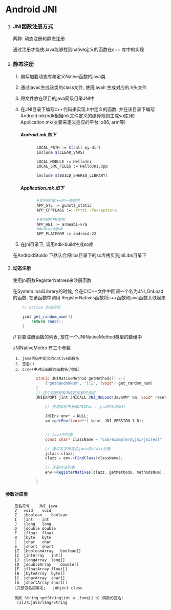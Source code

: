 # Android JNI

1. ### JNI函数注册方式
	两种: 动态注册和静态注册

	通过注册才能使Java能够找到native定义的函数在c++ 库中的实现

2. ### 静态注册
	1. 编写加载动态库和定义Native函数的java类
	2. 通过javac生成该类的class文件,
	   使用javah 生成对应的.h头文件

	3. 将文件放在项目的java同级目录JNI中
	4. 在JNI目录下编写c++代码来实现.h中定义的函数, 并在该目录下编写Android.mk(ndk根据mk文件定义的编译规则生成so库)和Application.mk(主要来定义适应的平台, x86, arm等)

		##### Android.mk 如下

		```bash
			   LOCAL_PATH := $(call my-dir)
			   include $(CLEAR_VARS)

			   LOCAL_MODULE := HelloJni
			   LOCAL_SRC_FILES := HelloJni.cpp

			   include $(BUILD_SHARED_LIBRARY)
		```
		##### Application.mk 如下
		```bash
			   #支持标准C++的一些特性
			   APP_STL := gunstl_static
			   APP_CPPFLAGS := -frtti -fexceptions

			   #支持的CPU架构
			   APP_ABI := armeabi-v7a
			   #Android版本
			   APP_PLATFORM := android-22
		```

	5. 在jni目录下, 调用ndk-build生成so库

	在AndroidStuido 下默认会将libs目录下的so库拷贝到jniLibs目录下

3. #### 动态注册
	使用jni函数RegisterNatives来注册函数

	在System.loadLibrary的时候, 会在C/C++文件中回调一个名为JNI_OnLoad的函数, 在该函数中调用 RegisterNatives函数将c++函数和java函数关联起来

	```java
		// native 方法实现

		jint get_random_num(){
			return rand();
		}
	```
	// 将要注册函数的列表, 放在一个JNINativeMethod类型的数组中

	JNINativeMetho 有三个参数

		1. java代码中定义的native函数名
		2. 签名()
		3. c/c++中对应函数的函数名(地址)

	  ```java
				static JNINativeMethod getMethods[] = {
					{"getRandomNum", "()I", (void*) get_random_num}
				}
				// 这个函数是有JNI在加载时调用
				JNIEXPORT jint JNICALL JNI_OnLoad(JavaVM* vm, void* reserved) {

					// 在虚拟机中获取JNIEnv , jni的环境指针

					JNIEnv env* = NULL;
					vm->getEnv((void**) &env, JNI_VERSION_1_8);


					// java中的类
					const char* className = "com/example/myjni/jniTest"

					// 通过名字来定位java的class对象
					jclass clazz;
					clazz = env->FindClass(className);

					// 注册方法列表
					env->RegisterNatives(clazz, getMethods, methodsNum);

				}
      ```

#### 参数对应表
		签名符号	JNI	java
		V	void	void
		Z	jboolean	boolean
		I	jint	int
		J	jlong	long
		D	jdouble	double
		F	jfloat	float
		B	jbyte	byte
		C	jchar	char
		S	jshort	short
		[Z	jbooleanArray	boolean[]
		[I	jintArray	int[]
		[J	jlongArray	long[]
		[D	jdoubleArray	double[]
		[F	jfloatArray	float[]
		[B	jbyteArray	byte[]
		[C	jcharArray	char[]
		[S	jshortArray	short[]
		L完整包名加类名;	jobject	class

		例如 String getString(int a ,long[] b) 函数的签名:
		 (I[J)Ljava/lang/String
